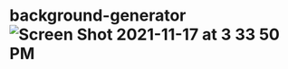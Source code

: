 # background-generator![Screen Shot 2021-11-17 at 3 33 50 PM](https://user-images.githubusercontent.com/39848284/142210377-cb32a150-c5a7-492f-af15-40ab62ba8906.png)
